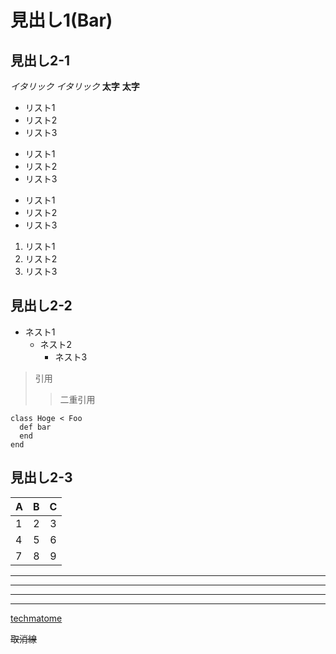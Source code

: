 # 見出し1(Bar)

## 見出し2-1
*イタリック*
_イタリック_
**太字**
__太字__

* リスト1
* リスト2
* リスト3

+ リスト1
+ リスト2
+ リスト3

- リスト1
- リスト2
- リスト3

1. リスト1
2. リスト2
3. リスト3

## 見出し2-2
- ネスト1
  - ネスト2
    - ネスト3

> 引用
>> 二重引用

```
class Hoge < Foo
  def bar
  end
end
```

## 見出し2-3
| A | B | C |
|:--|--:|:-:|
| 1 | 2 | 3 |
| 4 | 5 | 6 |
| 7 | 8 | 9 |

---

***

* * *

___

[techmatome](https://techmatome.com)

~~取消線~~